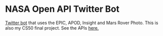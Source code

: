 # NASA Open API Twitter Bot
[Twitter bot](https://twitter.com/NASAAPIBOT) that uses the EPIC, APOD, Insight and Mars Rover Photo. This is also my CS50 final project. See the APIs [here.](https://api.nasa.gov/)
